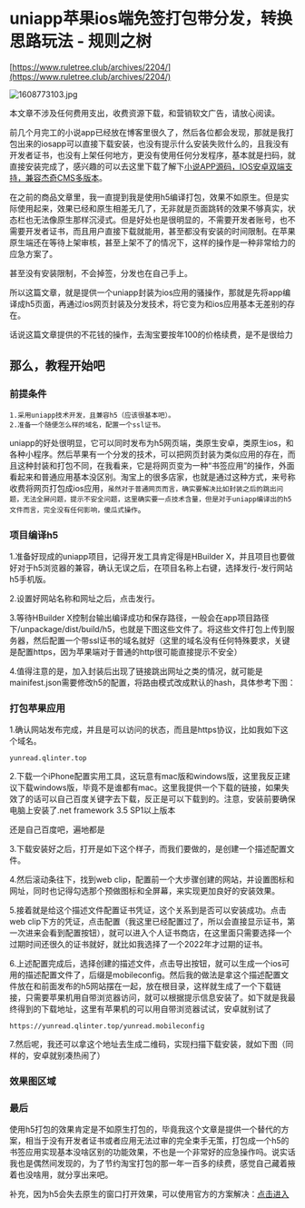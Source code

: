 # uniapp苹果ios端免签打包带分发，转换思路玩法 - 规则之树

[https://www.ruletree.club/archives/2204/](https://www.ruletree.club/archives/2204/)

![1608773103.jpg](uniapp%E8%8B%B9%E6%9E%9Cios%E7%AB%AF%E5%85%8D%E7%AD%BE%E6%89%93%E5%8C%85%E5%B8%A6%E5%88%86%E5%8F%91%EF%BC%8C%E8%BD%AC%E6%8D%A2%E6%80%9D%E8%B7%AF%E7%8E%A9%E6%B3%95%20-%20%E8%A7%84%E5%88%99%E4%B9%8B%E6%A0%91%205d16b3e6022e42c2875c67a6310cf1e2/1608773103.jpg)

本文章不涉及任何费用支出，收费资源下载，和营销软文广告，请放心阅读。

前几个月完工的小说app已经放在博客里很久了，然后各位都会发现，那就是我打包出来的iosapp可以直接下载安装，也没有提示什么安装失败什么的，且我没有开发者证书，也没有上架任何地方，更没有使用任何分发程序，基本就是扫码，就直接安装完成了，感兴趣的可以去这里下载了解下[小说APP源码，IOS安卓双端支持，兼容杰奇CMS多版本](https://www.ruletree.club/archives/2176/)。

在之前的商品文章里，我一直提到我是使用h5编译打包，效果不如原生。但是实际使用起来，效果已经和原生相差无几了，无非就是页面跳转的效果不够真实，状态栏也无法像原生那样沉浸式。但是好处也是很明显的，不需要开发者账号，也不需要开发者证书，而且用户直接下载就能用，甚至都没有安装的时间限制。在苹果原生端还在等待上架审核，甚至上架不了的情况下，这样的操作是一种非常给力的应急方案了。

甚至没有安装限制，不会掉签，分发也在自己手上。

所以这篇文章，就是提供一个uniapp封装为ios应用的骚操作，那就是先将app编译成h5页面，再通过ios网页封装及分发技术，将它变为和ios应用基本无差别的存在。

话说这篇文章提供的不花钱的操作，去淘宝要按年100的价格续费，是不是很给力

## 那么，教程开始吧

### 前提条件

```
1.采用uniapp技术开发，且兼容h5（应该很基本吧）。
2.准备一个随便怎么样的域名，配置一个ssl证书。

```

uniapp的好处很明显，它可以同时发布为h5网页端，类原生安卓，类原生ios，和各种小程序。然后苹果有一个分发的技术，可以把网页封装为类似应用的存在，而且这种封装和打包不同，在我看来，它是将网页变为一种“书签应用”的操作，外面看起来和普通应用基本没区别。淘宝上的很多店家，也就是通过这种方式，来号称收费将网页打包成ios应用，`虽然对于普通网页而言，确实要解决比如封装之后的跳出问题，无法全屏问题，提示不安全问题，这里确实要一点技术含量，但是对于uniapp编译出的h5文件而言，完全没有任何影响，傻瓜式操作`。

### 项目编译h5

1.准备好现成的uniapp项目，记得开发工具肯定得是HBuilder X，并且项目也要做好对于h5浏览器的兼容，确认无误之后，在项目名称上右键，选择发行-发行网站h5手机版。

2.设置好网站名称和网址之后，点击发行。

3.等待HBuilder X控制台输出编译成功和保存路径，一般会在app项目路径下/unpackage/dist/build/h5，也就是下图这些文件了。将这些文件打包上传到服务器，然后配置一个带ssl证书的域名就好（这里的域名没有任何特殊要求，关键是配置https，因为苹果端对于普通的http很可能直接提示不安全）

4.值得注意的是，加入封装后出现了链接跳出网址之类的情况，就可能是mainifest.json需要修改h5的配置，将路由模式改成默认的hash，具体参考下图：

### 打包苹果应用

1.确认网站发布完成，并且是可以访问的状态，而且是https协议，比如我如下这个域名。

```
yunread.qlinter.top

```

2.下载一个iPhone配置实用工具，这玩意有mac版和windows版，这里我反正建议下载windows版，毕竟不是谁都有mac。这里我提供一个下载的链接，如果失效了的话可以自己百度关键字去下载，反正是可以下载到的。注意，安装前要确保电脑上安装了.net framework 3.5 SP1以上版本

还是自己百度吧，遍地都是

3.下载安装好之后，打开是如下这个样子，而我们要做的，是创建一个描述配置文件。

4.然后滚动条往下，找到web clip，配置前一个大步骤创建的网站，并设置图标和网址，同时也记得勾选那个预做图标和全屏幕，来实现更加良好的安装效果。

5.接着就是给这个描述文件配置证书凭证，这个关系到是否可以安装成功。点击web clip下方的凭证，点击配置（我这里已经配置过了，所以会直接显示证书，第一次进来会看到配置按钮），就可以进入个人证书商店，在这里面只需要选择一个过期时间还很久的证书就好，就比如我选择了一个2022年才过期的证书。

6.上述配置完成后，选择创建的描述文件，点击导出按钮，就可以生成一个ios可用的描述配置文件了，后缀是mobileconfig。然后我的做法是拿这个描述配置文件放在和前面发布的h5网站摆在一起，放在根目录，这样就生成了一个下载链接，只需要苹果机用自带浏览器访问，就可以根据提示信息安装了。如下就是我最终得到的下载地址，这里有苹果机的可以用自带浏览器试试，安卓就别试了

```
https://yunread.qlinter.top/yunread.mobileconfig

```

7.然后呢，我还可以拿这个地址去生成二维码，实现扫描下载安装，就如下图（同样的，安卓就别凑热闹了）

### 效果图区域

### 最后

使用h5打包的效果肯定是不如原生打包的，毕竟我这个文章是提供一个替代的方案，相当于没有开发者证书或者应用无法过审的完全束手无策，打包成一个h5的书签应用实现基本没啥区别的功能效果，不也是一个非常好的应急操作吗。说实话我也是偶然间发现的，为了节约淘宝打包的那一年一百多的续费，感觉自己藏着掖着也没啥用，就分享出来吧。

补充，因为h5会失去原生的窗口打开效果，可以使用官方的方案解决：[点击进入](https://www.ruletree.club/go/aHR0cHM6Ly9leHQuZGNsb3VkLm5ldC5jbi9wbHVnaW4|aWQ9NjU5JnRkc291cmNldGFnPXNfcGN0aW1fYWlvbXNn)